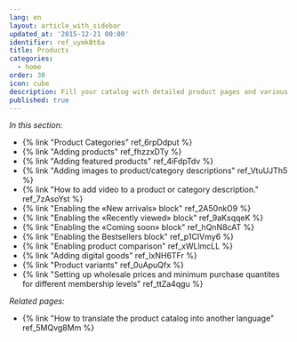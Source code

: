 ```yaml
---
lang: en
layout: article_with_sidebar
updated_at: '2015-12-21 00:00'
identifier: ref_uymkBt6a
title: Products
categories:
  - home
order: 30
icon: cube
description: Fill your catalog with detailed product pages and various promotional blocks
published: true
---
```



_In this section:_

*   {% link "Product Categories" ref_6rpDdput %}
*   {% link "Adding products" ref_fhzzxDTy %}
*   {% link "Adding featured products" ref_4iFdpTdv %}
*   {% link "Adding images to product/category descriptions" ref_VtuUJTh5 %}
*   {% link "How to add video to a product or category description." ref_7zAsoYst %}
*   {% link "Enabling the «New arrivals» block" ref_2A50nkO9 %}
*   {% link "Enabling the «Recently viewed» block" ref_9aKsqqeK %}
*   {% link "Enabling the «Coming soon» block" ref_hQnN8cAT %}
*   {% link "Enabling the Bestsellers block" ref_p1CIVmy6 %}
*   {% link "Enabling product comparison" ref_xWLlmcLL %}
*   {% link "Adding digital goods" ref_lxNH6TFr %}
*   {% link "Product variants" ref_0uApuQfx %}
*   {% link "Setting up wholesale prices and minimum purchase quantites for different membership levels" ref_ttZa4qgu %}


_Related pages:_
*   {% link "How to translate the product catalog into another language" ref_5MQvg8Mm %}
